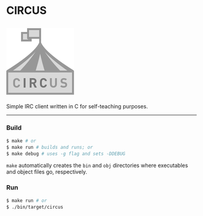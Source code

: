 # CIRCUS
![cIRCus](./logo.png)
-----

Simple IRC client written in C for self-teaching purposes.

-----

### Build

```sh
$ make # or
$ make run # builds and runs; or
$ make debug # uses -g flag and sets -DDEBUG
```

`make` automatically creates the `bin` and `obj` directories where executables and object files go, respectively.

### Run

```sh
$ make run # or
$ ./bin/target/circus
```
